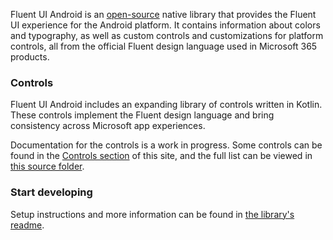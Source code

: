 Fluent UI Android is an [open-source](https://github.com/microsoft/fluentui-android) native library that provides the Fluent UI experience for the Android platform. It contains information about colors and typography, as well as custom controls and customizations for platform controls, all from the official Fluent design language used in Microsoft 365 products.

### Controls

Fluent UI Android includes an expanding library of controls written in Kotlin. These controls implement the Fluent design language and bring consistency across Microsoft app experiences.

Documentation for the controls is a work in progress. Some controls can be found in the [Controls section](#/controls/android) of this site, and the full list can be viewed in [this source folder](https://github.com/microsoft/fluentui-android/tree/master/FluentUI/src/main/java/com/microsoft/fluentui).

### Start developing

Setup instructions and more information can be found in [the library's readme](https://github.com/microsoft/fluentui-android/blob/master/README.md).
